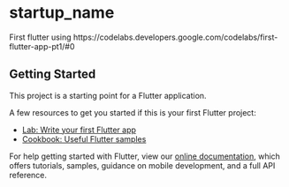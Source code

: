 # startup_name

First flutter using https:&#x2F;&#x2F;codelabs.developers.google.com&#x2F;codelabs&#x2F;first-flutter-app-pt1&#x2F;#0

## Getting Started

This project is a starting point for a Flutter application.

A few resources to get you started if this is your first Flutter project:

- [Lab: Write your first Flutter app](https://flutter.dev/docs/get-started/codelab)
- [Cookbook: Useful Flutter samples](https://flutter.dev/docs/cookbook)

For help getting started with Flutter, view our
[online documentation](https://flutter.dev/docs), which offers tutorials,
samples, guidance on mobile development, and a full API reference.
